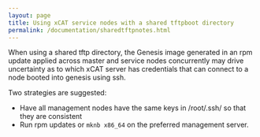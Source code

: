 ```yaml
---
layout: page
title: Using xCAT service nodes with a shared tftpboot directory
permalink: /documentation/sharedtftpnotes.html
---
```


When using a shared tftp directory, the Genesis image generated in an rpm update
applied across master and service nodes concurrently may drive uncertainty as to which
xCAT server has credentials that can connect to a node booted into genesis using ssh.

Two strategies are suggested:
* Have all management nodes have the same keys in /root/.ssh/ so that they are consistent
* Run rpm updates or `mknb x86_64` on the preferred management server.
